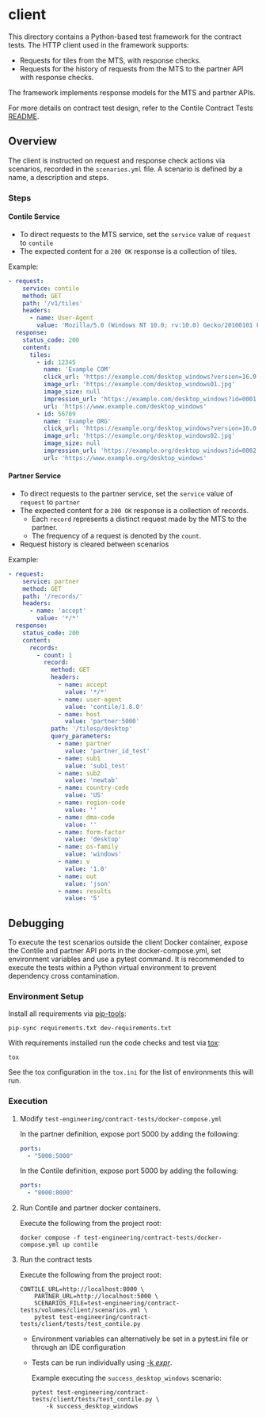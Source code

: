 # client

This directory contains a Python-based test framework for the contract tests.
The HTTP client used in the framework supports:

* Requests for tiles from the MTS, with response checks. 
* Requests for the history of requests from the MTS to the partner API with response 
checks.

The framework implements response models for the MTS and partner APIs.

For more details on contract test design, refer to the Contile Contract Tests
[README][contract_tests_readme].

## Overview

The client is instructed on request and response check actions via scenarios, 
recorded in the `scenarios.yml` file. A scenario is defined by a name, a description 
and steps.

### Steps

#### Contile Service

* To direct requests to the MTS service, set the `service` value of `request` to 
`contile`
* The expected content for a `200 OK` response is a collection of tiles.

Example:
```yaml
- request:
    service: contile
    method: GET
    path: '/v1/tiles'
    headers:
      - name: User-Agent
        value: 'Mozilla/5.0 (Windows NT 10.0; rv:10.0) Gecko/20100101 Firefox/91.0'
  response:
    status_code: 200
    content:
      tiles:
        - id: 12345
          name: 'Example COM'
          click_url: 'https://example.com/desktop_windows?version=16.0.0&key=22.1&ci=6.2&ctag=1612376952400200000'
          image_url: 'https://example.com/desktop_windows01.jpg'
          image_size: null
          impression_url: 'https://example.com/desktop_windows?id=0001'
          url: 'https://www.example.com/desktop_windows'
        - id: 56789
          name: 'Example ORG'
          click_url: 'https://example.org/desktop_windows?version=16.0.0&key=7.2&ci=8.9&ctag=E1DE38C8972D0281F5556659A'
          image_url: 'https://example.org/desktop_windows02.jpg'
          image_size: null
          impression_url: 'https://example.org/desktop_windows?id=0002'
          url: 'https://www.example.org/desktop_windows'
```

#### Partner Service

* To direct requests to the partner service, set the `service` value of `request` to 
`partner`
* The expected content for a `200 OK` response is a collection of records.
    * Each `record` represents a distinct request made by the MTS to the partner.
    * The frequency of a request is denoted by the `count`.
* Request history is cleared between scenarios

Example:
```yaml
- request:
    service: partner
    method: GET
    path: '/records/'
    headers:
      - name: 'accept'
        value: '*/*'
  response:
    status_code: 200
    content:
      records:
        - count: 1
          record:
            method: GET
            headers:
              - name: accept
                value: '*/*'
              - name: user-agent
                value: 'contile/1.8.0'
              - name: host
                value: 'partner:5000'
            path: '/tilesp/desktop'
            query_parameters:
              - name: partner
                value: 'partner_id_test'
              - name: sub1
                value: 'sub1_test'
              - name: sub2
                value: 'newtab'
              - name: country-code
                value: 'US'
              - name: region-code
                value: ''
              - name: dma-code
                value: ''
              - name: form-factor
                value: 'desktop'
              - name: os-family
                value: 'windows'
              - name: v
                value: '1.0'
              - name: out
                value: 'json'
              - name: results
                value: '5'
```

## Debugging

To execute the test scenarios outside the client Docker container, expose the Contile 
and partner API ports in the docker-compose.yml, set environment variables and use a 
pytest command. It is recommended to execute the tests within a Python virtual 
environment to prevent dependency cross contamination.

### Environment Setup

Install all requirements via [pip-tools][pip-tools]:

```text
pip-sync requirements.txt dev-requirements.txt
```

With requirements installed run the code checks and test via [tox][tox]:

```text
tox
```

See the tox configuration in the `tox.ini` for the list of environments this
will run.

### Execution

1. Modify `test-engineering/contract-tests/docker-compose.yml`

    In the partner definition, expose port 5000 by adding the following:
    ```yaml
    ports:
      - "5000:5000"
    ```

    In the Contile definition, expose port 5000 by adding the following:
    ```yaml
    ports:
      - "8000:8000"
    ```

2. Run Contile and partner docker containers.

   Execute the following from the project root:
   ```text
   docker compose -f test-engineering/contract-tests/docker-compose.yml up contile
   ```

3. Run the contract tests

    Execute the following from the project root:
    ```text
    CONTILE_URL=http://localhost:8000 \
        PARTNER_URL=http://localhost:5000 \
        SCENARIOS_FILE=test-engineering/contract-tests/volumes/client/scenarios.yml \
        pytest test-engineering/contract-tests/client/tests/test_contile.py
    ```
    * Environment variables can alternatively be set in a pytest.ini file or through an 
      IDE configuration
    * Tests can be run individually using [-k _expr_][pytest-k]. 
      
      Example executing the `success_desktop_windows` scenario:
      ```text
      pytest test-engineering/contract-tests/client/tests/test_contile.py \
          -k success_desktop_windows
      ```

[contract_tests_readme]: ../README.md
[pip-tools]: https://pypi.org/project/pip-tools/
[tox]: https://pypi.org/project/tox/
[pytest-k]: https://docs.pytest.org/en/latest/example/markers.html#using-k-expr-to-select-tests-based-on-their-name